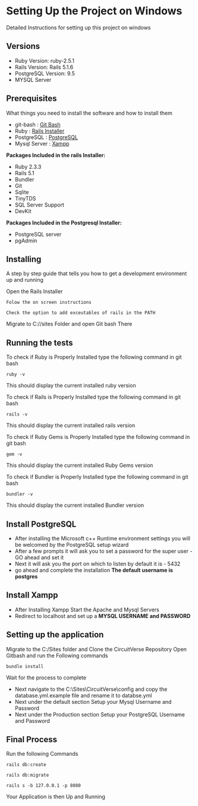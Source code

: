 # Setting Up the Project on Windows

Detailed Instructions for setting up this project on windows

## Versions
+ Ruby Version: ruby-2.5.1
+ Rails Version: Rails 5.1.6
+ PostgreSQL Version: 9.5
+ MYSQL Server


## Prerequisites

What things you need to install the software and how to install them

+ git-bash : [Git Bash](https://git-scm.com/)
+ Ruby  :    [Rails Installer ](https://s3.amazonaws.com/railsinstaller/Windows/railsinstaller-3.4.0.exe)
+ PostgreSQL : [PostgreSQL](https://www.enterprisedb.com/downloads/postgres-postgresql-downloads)
+ Mysql Server : [Xampp](https://www.apachefriends.org/download.html)


**Packages Included in the rails Installer:**

  + Ruby 2.3.3
  + Rails 5.1
  + Bundler
  + Git
  + Sqlite
  + TinyTDS
  + SQL Server Support
  + DevKit


**Packages Included in the Postgresql Installer:**

  + PostgreSQL server
  + pgAdmin

## Installing

A step by step guide that tells you how to get a development environment up and  running

Open the Rails Installer

```
Folow the on screen instructions

Check the option to add exceutables of rails in the PATH

```

Migrate to C://sites Folder
and open Git bash There


## Running the tests

To check if Ruby is Properly Installed type the following command in git bash

```
ruby -v

```
This should display the current installed ruby version


To check if Rails is Properly Installed type the following command in git bash

```
rails -v

```
This should display the current installed rails version


To check if  Ruby Gems is Properly Installed type the following command in git bash

```
gem -v

```
This should display the current installed Ruby Gems version

To check if  Bundler is Properly Installed type the following command in git bash

```
bundler -v

```
This should display the current installed Bundler version




## Install PostgreSQL

+ After installing the Microsoft c++ Runtime environment settings you will be welcomed by the PostgreSQL setup wizard
+ After a few prompts it will ask you to set a password for the super user - GO ahead and set it
+ Next it will ask you the port on which to listen by default it is - 5432
+ go ahead and complete the installation
**The default username is postgres**


## Install Xampp 

  + After Installing Xampp Start the Apache and Mysql Servers</li>
  + Redirect to localhost and set up a **MYSQL USERNAME and PASSWORD**

## Setting up the application

Migrate to the C:/Sites folder and Clone the CircuitVerse Repository
Open Gitbash and run the Following commands

```
bundle install

```
Wait for the process to complete

+ Next navigate to the C:\Sites\CircuitVerse\config and copy the database.yml.example file and rename it to databse.yml
+ Next under the default section Setup your Mysql Username and Password
+ Next under the Production  section Setup your PostgreSQL Username and Password
 


## Final Process

Run the following Commands

```
rails db:create

rails db:migrate

rails s -b 127.0.0.1 -p 8080

```
Your Application is then Up and Running

